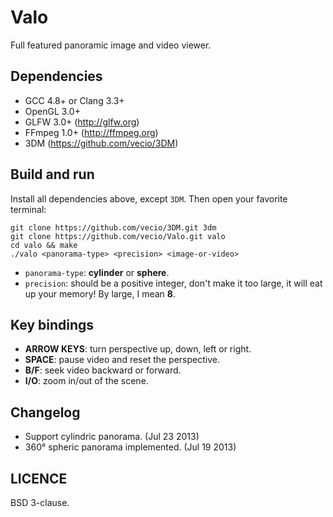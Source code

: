 Valo
====

Full featured panoramic image and video viewer.


Dependencies
------------

* GCC 4.8+ or Clang 3.3+
* OpenGL 3.0+
* GLFW 3.0+ (http://glfw.org)
* FFmpeg 1.0+ (http://ffmpeg.org)
* 3DM (https://github.com/vecio/3DM)


Build and run
-------------

Install all dependencies above, except `3DM`. Then open your favorite terminal:

    git clone https://github.com/vecio/3DM.git 3dm
    git clone https://github.com/vecio/Valo.git valo
    cd valo && make
    ./valo <panorama-type> <precision> <image-or-video>

* `panorama-type`: **cylinder** or **sphere**.
* `precision`: should be a positive integer, don't make it too large, it will eat up your memory! By large, I mean **8**.


Key bindings
------------

* **ARROW KEYS**: turn perspective up, down, left or right.
* **SPACE**: pause video and reset the perspective.
* **B/F**: seek video backward or forward.
* **I/O**: zoom in/out of the scene.


Changelog
---------

* Support cylindric panorama. (Jul 23 2013)
* 360° spheric panorama implemented. (Jul 19 2013)


LICENCE
-------

BSD 3-clause.
